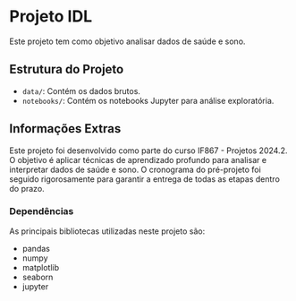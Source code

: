 # Projeto IDL

Este projeto tem como objetivo analisar dados de saúde e sono.

## Estrutura do Projeto

- `data/`: Contém os dados brutos.
- `notebooks/`: Contém os notebooks Jupyter para análise exploratória.

## Informações Extras

Este projeto foi desenvolvido como parte do curso IF867 - Projetos 2024.2. O objetivo é aplicar técnicas de aprendizado profundo para analisar e interpretar dados de saúde e sono. O cronograma do pré-projeto foi seguido rigorosamente para garantir a entrega de todas as etapas dentro do prazo.

### Dependências

As principais bibliotecas utilizadas neste projeto são:
- pandas
- numpy
- matplotlib
- seaborn
- jupyter